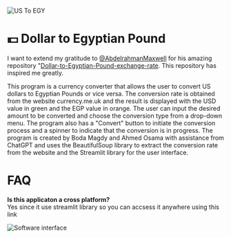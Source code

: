 ![US To EGY]( https://i.imgur.com/hWAVgrZ.jpg)

# 💵 Dollar to Egyptian Pound 

I want to extend my gratitude to [@AbdelrahmanMaxwell](https://github.com/AbdelrahmanMaxwell) for his amazing repository "[Dollar-to-Egyptian-Pound-exchange-rate](https://github.com/AbdelrahmanMaxwell/Dollar-to-Egyptian-Pound-exchange-rate). This repository has inspired me greatly.

This program is a currency converter that allows the user to convert US dollars to Egyptian Pounds or vice versa. The conversion rate is obtained from the website currency.me.uk and the result is displayed with the USD value in green and the EGP value in orange. The user can input the desired amount to be converted and choose the conversion type from a drop-down menu. The program also has a "Convert" button to initiate the conversion process and a spinner to indicate that the conversion is in progress. The program is created by Boda Magdy and Ahmed Osama with assistance from ChatGPT and uses the BeautifulSoup library to extract the conversion rate from the website and the Streamlit library for the user interface.

# FAQ

**Is this applicaton a cross platform?**  
Yes since it use streamlit library so you can accsess it anywhere using this link 



 ![Software interface]( https://i.imgur.com/CbtKYwQ.png)

